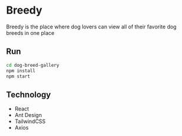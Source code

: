 # Breedy

Breedy is the place where dog lovers can view all of their favorite dog breeds in one place

## Run

```bash
cd dog-breed-gallery
npm install
npm start
```

## Technology

- React
- Ant Design
- TailwindCSS
- Axios
